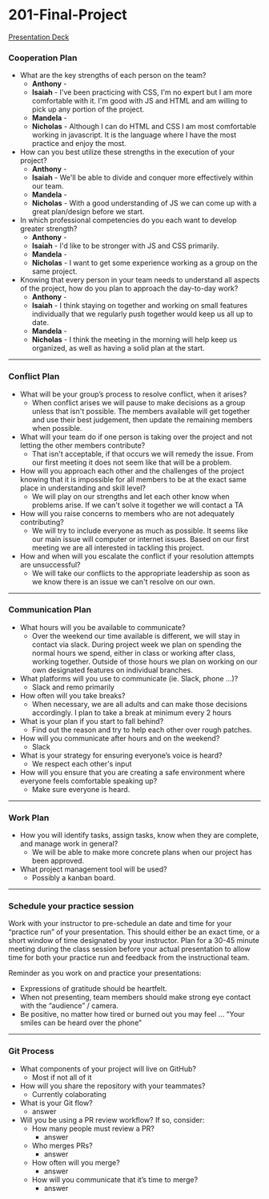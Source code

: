 # 201-Final-Project

[Presentation Deck](https://docs.google.com/presentation/d/1EzijeOKxA2__t8r-Jcm0nbHdIzTSbT_RMQpIgDp7quI/edit?usp=sharing)

### Cooperation Plan

- What are the key strengths of each person on the team?
    - **Anthony** - 
    - **Isaiah** - I've been practicing with CSS, I'm no expert but I am more comfortable with it.  I'm good with JS and HTML and am willing to pick up any portion of the project.
    - **Mandela** -
    - **Nicholas** - Although I can do HTML and CSS I am most comfortable working in javascript. It is the language where I have the most practice and enjoy the most.
- How can you best utilize these strengths in the execution of your project?
    - **Anthony** - 
    - **Isaiah** - We'll be able to divide and conquer more effectively within our team.
    - **Mandela** -
    - **Nicholas** - With a good understanding of JS we can come up with a great plan/design before we start. 
- In which professional competencies do you each want to develop greater strength?
    - **Anthony** - 
    - **Isaiah** - I'd like to be stronger with JS and CSS primarily.
    - **Mandela** -
    - **Nicholas** - I want to get some experience working as a group on the same project.
- Knowing that every person in your team needs to understand all aspects of the project, how do you plan to approach the day-to-day work?
    - **Anthony** - 
    - **Isaiah** - I think staying on together and working on small features individually that we regularly push together would keep us all up to date.
    - **Mandela** -
    - **Nicholas** - I think the meeting in the morning will help keep us organized, as well as having a solid plan at the start.


----------------------------

### Conflict Plan

- What will be your group’s process to resolve conflict, when it arises?
    - When conflict arises we will pause to make decisions as a group unless that isn't possible.  The members available will get together and use their best judgement, then update the remaining members when possible.
- What will your team do if one person is taking over the project and not letting the other members contribute?
    - That isn't acceptable, if that occurs we will remedy the issue.  From our first meeting it does not seem like that will be a problem.
- How will you approach each other and the challenges of the project knowing that it is impossible for all members to be at the exact same place in understanding and skill level?
    - We will play on our strengths and let each other know when problems arise.  If we can't solve it together we will contact a TA
- How will you raise concerns to members who are not adequately contributing?
    - We will try to include everyone as much as possible.  It seems like our main issue will computer or internet issues.  Based on our first meeting we are all interested in tackling this project.
- How and when will you escalate the conflict if your resolution attempts are unsuccessful?
    - We will take our conflicts to the appropriate leadership as soon as we know there is an issue we can't resolve on our own.  

--------------

### Communication Plan


- What hours will you be available to communicate?
    - Over the weekend our time available is different, we will stay in contact via slack.  During project week we plan on spending the normal hours we spend, either in class or working after class, working together.  Outside of those hours we plan on working on our own designated features on individual branches.
- What platforms will you use to communicate (ie. Slack, phone …)?
    - Slack and remo primarily
- How often will you take breaks?
    - When necessary, we are all adults and can make those decisions accordingly.  I plan to take a break at minimum every 2 hours
- What is your plan if you start to fall behind?
    - Find out the reason and try to help each other over rough patches.
- How will you communicate after hours and on the weekend?
    - Slack
- What is your strategy for ensuring everyone’s voice is heard?
    - We respect each other's input
- How will you ensure that you are creating a safe environment where everyone feels comfortable speaking up?
    - Make sure everyone is heard.

----------

### Work Plan


- How you will identify tasks, assign tasks, know when they are complete, and manage work in general?
    - We will be able to make more concrete plans when our project has been approved.
- What project management tool will be used?
    - Possibly a kanban board.


-------------------

### Schedule your practice session

Work with your instructor to pre-schedule an date and time for your “practice run” of your presentation. This should either be an exact time, or a short window of time designated by your instructor. Plan for a 30-45 minute meeting during the class session before your actual presentation to allow time for both your practice run and feedback from the instructional team.

Reminder as you work on and practice your presentations:

- Expressions of gratitude should be heartfelt.
- When not presenting, team members should make strong eye contact with the “audience” / camera.
- Be positive, no matter how tired or burned out you may feel … “Your smiles can be heard over the phone”

------------

### Git Process


- What components of your project will live on GitHub?
    - Most if not all of it
- How will you share the repository with your teammates?
    - Currently colaborating
- What is your Git flow?
    - answer
- Will you be using a PR review workflow? If so, consider:
    - How many people must review a PR?
        - answer
    - Who merges PRs?
        - answer
    - How often will you merge?
        - answer
    - How will you communicate that it’s time to merge?
        - answer



